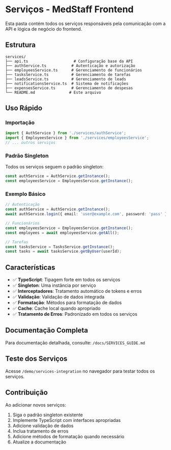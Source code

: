 # Serviços - MedStaff Frontend

Esta pasta contém todos os serviços responsáveis pela comunicação com a API e lógica de negócio do frontend.

## Estrutura

```
services/
├── api.ts                    # Configuração base da API
├── authService.ts           # Autenticação e autorização
├── employeesService.ts      # Gerenciamento de funcionários
├── tasksService.ts          # Gerenciamento de tarefas
├── leadsService.ts          # Gerenciamento de leads
├── notificationsService.ts  # Sistema de notificações
├── expensesService.ts       # Gerenciamento de despesas
└── README.md               # Este arquivo
```

## Uso Rápido

### Importação

```typescript
import { AuthService } from './services/authService';
import { EmployeesService } from './services/employeesService';
// ... outros serviços
```

### Padrão Singleton

Todos os serviços seguem o padrão singleton:

```typescript
const authService = AuthService.getInstance();
const employeesService = EmployeesService.getInstance();
```

### Exemplo Básico

```typescript
// Autenticação
const authService = AuthService.getInstance();
await authService.login({ email: 'user@example.com', password: 'pass' });

// Funcionários
const employeesService = EmployeesService.getInstance();
const employees = await employeesService.getAll();

// Tarefas
const tasksService = TasksService.getInstance();
const tasks = await tasksService.getByUser(userId);
```

## Características

- ✅ **TypeScript**: Tipagem forte em todos os serviços
- ✅ **Singleton**: Uma instância por serviço
- ✅ **Interceptadores**: Tratamento automático de tokens e erros
- ✅ **Validação**: Validação de dados integrada
- ✅ **Formatação**: Métodos para formatação de dados
- ✅ **Cache**: Cache local quando apropriado
- ✅ **Tratamento de Erros**: Padronizado em todos os serviços

## Documentação Completa

Para documentação detalhada, consulte: `/docs/SERVICES_GUIDE.md`

## Teste dos Serviços

Acesse `/demo/services-integration` no navegador para testar todos os serviços.

## Contribuição

Ao adicionar novos serviços:

1. Siga o padrão singleton existente
2. Implemente TypeScript com interfaces apropriadas
3. Adicione validação de dados
4. Inclua tratamento de erros
5. Adicione métodos de formatação quando necessário
6. Atualize a documentação